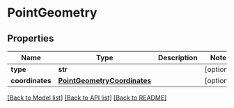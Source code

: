 # PointGeometry

## Properties
Name | Type | Description | Notes
------------ | ------------- | ------------- | -------------
**type** | **str** |  | [optional] 
**coordinates** | [**PointGeometryCoordinates**](PointGeometryCoordinates.md) |  | [optional] 

[[Back to Model list]](../README.md#documentation-for-models) [[Back to API list]](../README.md#documentation-for-api-endpoints) [[Back to README]](../README.md)

